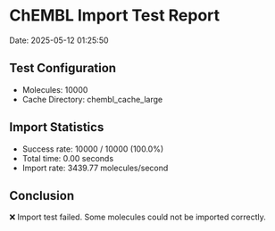 # ChEMBL Import Test Report

Date: 2025-05-12 01:25:50

## Test Configuration

- Molecules: 10000
- Cache Directory: chembl_cache_large

## Import Statistics

- Success rate: 10000 / 10000 (100.0%)
- Total time: 0.00 seconds
- Import rate: 3439.77 molecules/second

## Conclusion

❌ Import test failed. Some molecules could not be imported correctly.
